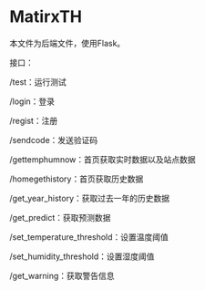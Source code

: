 # MatirxTH

本文件为后端文件，使用Flask。

接口：

/test：运行测试

/login：登录

/regist：注册

/sendcode：发送验证码

/gettemphumnow：首页获取实时数据以及站点数据

/homegethistory：首页获取历史数据

/get_year_history：获取过去一年的历史数据

/get_predict：获取预测数据

/set_temperature_threshold：设置温度阈值

/set_humidity_threshold：设置湿度阈值

/get_warning：获取警告信息
